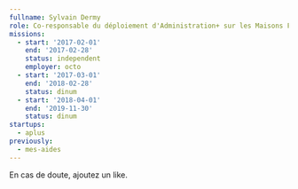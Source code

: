 ```yaml
---
fullname: Sylvain Dermy
role: Co-responsable du déploiement d'Administration+ sur les Maisons France Service
missions:
  - start: '2017-02-01'
    end: '2017-02-28'
    status: independent
    employer: octo
  - start: '2017-03-01'
    end: '2018-02-28'
    status: dinum
  - start: '2018-04-01'
    end: '2019-11-30'
    status: dinum
startups:
  - aplus
previously:
  - mes-aides
---
```


En cas de doute, ajoutez un like.
